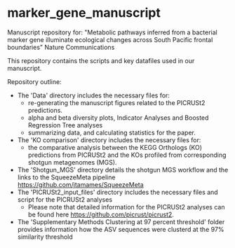 # marker_gene_manuscript

Manuscript repository for: "Metabolic pathways inferred from a bacterial marker gene illuminate ecological changes across South Pacific frontal boundaries" Nature Communications

This repository contains the scripts and key datafiles used in our manuscript.

Repository outline:
- The 'Data' directory includes the necessary files for:
    * re-generating the manuscript figures related to the PICRUSt2 predictions.
    * alpha and beta diversity plots, Indicator Analyses and Boosted Regression Tree analyses
    * summarizing data, and calculating statistics for the paper.
- The 'KO comparison' directory includes the necessary files for:
    * the comparative analysis between the KEGG Orthologs (KO) predictions from PICRUSt2 and the KOs profiled from corresponding shotgun metagenomes (MGS).
- The 'Shotgun_MGS' directory details the shotgun MGS workflow and the links to the SqueezeMeta pipeline https://github.com/jtamames/SqueezeMeta
- The 'PICRUSt2_input_files' directory includes the necessary files and script for the PICRUSt2 analyses 
    * Please note that detailed information for the PICRUSt2 analyses can be found here https://github.com/picrust/picrust2.
- The 'Supplementary Methods Clustering at 97 percent threshold' folder provides information how the ASV sequences were clusterd at the 97% similarity threshold
